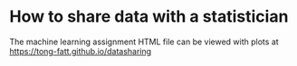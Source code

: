 How to share data with a statistician
===========
The machine learning assignment HTML file can be viewed with plots at https://tong-fatt.github.io/datasharing








